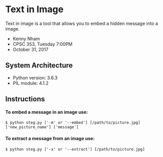 # Text in Image
Text in image is a tool that allows you to embed a hidden message into a image.

* Kenny Nham
* CPSC 353, Tuesday 7:00PM
* October 31, 2017

## System Architecture
* Python version: 3.6.3
* PIL module: 4.1.2

## Instructions
#### To embed a message in an image use:
`$ python steg.py ['-m' or '--embed'] [/path/to/picture.jpg] ['new_picture_name'] ['message']`

#### To extract a message from an image use:
`$ python steg.py ['-x' or '--extract'] [/path/to/picture.jpg]`

